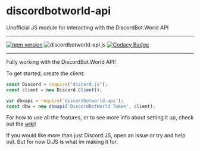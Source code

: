# discordbotworld-api
Unofficial JS module for interacting with the DiscordBot.World API
***
[![npm version](https://badge.fury.io/js/discordbotworld-api.js.svg)](https://badge.fury.io/js/discordbotworld-api.js)
![discordbotworld-api.js](https://img.shields.io/npm/dt/express.svg)
[![Codacy Badge](https://api.codacy.com/project/badge/Grade/736bf870b9dd4ea4876ecd34c682a287)](https://www.codacy.com/app/iDerp/discordbotworld-api.js?utm_source=github.com&amp;utm_medium=referral&amp;utm_content=iDerp/discordbotworld-api.js&amp;utm_campaign=Badge_Grade)
***

Fully working with the DiscordBot.World API!

To get started, create the client:
```js
const Discord = require("discord.js");
const client = new Discord.Client();

var dbwapi = require('discordbotworld-api');
const dbw = new dbwapi('DiscordBotWorld Token', client);
```
For how to use all the features, or to see more info about setting it up, check out the [wiki](https://github.com/iDerp/discordbotworld-api/wiki)!


If you would like more than just Discord.JS, open an issue or try and help out. But for now D.JS is what im making it for.
